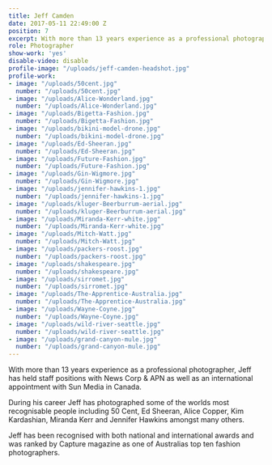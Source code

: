 ```yaml
---
title: Jeff Camden
date: 2017-05-11 22:49:00 Z
position: 7
excerpt: With more than 13 years experience as a professional photographer,
role: Photographer
show-work: 'yes'
disable-video: disable
profile-image: "/uploads/jeff-camden-headshot.jpg"
profile-work:
- image: "/uploads/50cent.jpg"
  number: "/uploads/50cent.jpg"
- image: "/uploads/Alice-Wonderland.jpg"
  number: "/uploads/Alice-Wonderland.jpg"
- image: "/uploads/Bigetta-Fashion.jpg"
  number: "/uploads/Bigetta-Fashion.jpg"
- image: "/uploads/bikini-model-drone.jpg"
  number: "/uploads/bikini-model-drone.jpg"
- image: "/uploads/Ed-Sheeran.jpg"
  number: "/uploads/Ed-Sheeran.jpg"
- image: "/uploads/Future-Fashion.jpg"
  number: "/uploads/Future-Fashion.jpg"
- image: "/uploads/Gin-Wigmore.jpg"
  number: "/uploads/Gin-Wigmore.jpg"
- image: "/uploads/jennifer-hawkins-1.jpg"
  number: "/uploads/jennifer-hawkins-1.jpg"
- image: "/uploads/kluger-Beerburrum-aerial.jpg"
  number: "/uploads/kluger-Beerburrum-aerial.jpg"
- image: "/uploads/Miranda-Kerr-white.jpg"
  number: "/uploads/Miranda-Kerr-white.jpg"
- image: "/uploads/Mitch-Watt.jpg"
  number: "/uploads/Mitch-Watt.jpg"
- image: "/uploads/packers-roost.jpg"
  number: "/uploads/packers-roost.jpg"
- image: "/uploads/shakespeare.jpg"
  number: "/uploads/shakespeare.jpg"
- image: "/uploads/sirromet.jpg"
  number: "/uploads/sirromet.jpg"
- image: "/uploads/The-Apprentice-Australia.jpg"
  number: "/uploads/The-Apprentice-Australia.jpg"
- image: "/uploads/Wayne-Coyne.jpg"
  number: "/uploads/Wayne-Coyne.jpg"
- image: "/uploads/wild-river-seattle.jpg"
  number: "/uploads/wild-river-seattle.jpg"
- image: "/uploads/grand-canyon-mule.jpg"
  number: "/uploads/grand-canyon-mule.jpg"
---
```


With more than 13 years experience as a professional photographer, Jeff has held staff positions with News Corp & APN as well as an international appointment with Sun Media in Canada.

During his career Jeff has photographed some of the worlds most recognisable people including 50 Cent, Ed Sheeran, Alice Copper, Kim Kardashian, Miranda Kerr and Jennifer Hawkins amongst many others. 

Jeff has been recognised with both national and international awards and was ranked by Capture magazine as one of Australias top ten fashion photographers. 
